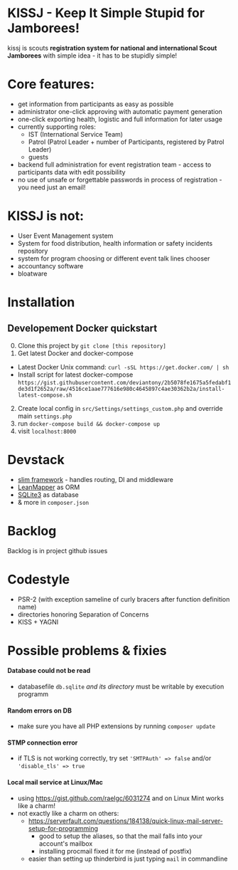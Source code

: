 # KISSJ - Keep It Simple Stupid for Jamborees!

kissj is scouts **registration system for national and international Scout Jamborees** with simple idea - it has to be stupidly simple!


# Core features: 

- get information from participants as easy as possible
- administrator one-click approving with automatic payment generation
- one-click exporting health, logistic and full information for later usage
- currently supporting roles: 
   - IST (International Service Team)
   - Patrol (Patrol Leader + number of Participants, registered by Patrol Leader)
   - guests
- backend full administration for event registration team - access to participants data with edit possibility
- no use of unsafe or forgettable passwords in process of registration - you need just an email!


# KISSJ is not: 

- User Event Management system
- System for food distribution, health information or safety incidents repository
- system for program choosing or different event talk lines chooser
- accountancy software
- bloatware


# Installation

## Developement Docker quickstart
0. Clone this project by `git clone [this repository]`
1. Get latest Docker and docker-compose
 - Latest Docker Unix command: `curl -sSL https://get.docker.com/ | sh`
 - Install script for latest docker-compose `https://gist.githubusercontent.com/deviantony/2b5078fe1675a5fedabf1de3d1f2652a/raw/4516ce1aae777616e980c4645897c4ae30362b2a/install-latest-compose.sh` 
2. Create local config in `src/Settings/settings_custom.php` and override main `settings.php`
3. run `docker-compose build && docker-compose up`
4. visit `localhost:8000`


# Devstack

- [slim framework](https://www.slimframework.com/) - handles routing, DI and middleware
- [LeanMapper](http://leanmapper.com/) as ORM
- [SQLite3](https://www.sqlite.org/) as database
- & more in `composer.json`


# Backlog

Backlog is in project github issues


# Codestyle

- PSR-2 (with exception sameline of curly bracers after function definition name)
- directories honoring Separation of Concerns
- KISS + YAGNI


# Possible problems & fixies

#### Database could not be read

- databasefile `db.sqlite` *and its directory* must be writable by execution programm

#### Random errors on DB

- make sure you have all PHP extensions by running `composer update`

#### STMP connection error

 - if TLS is not working correctly, try set `'SMTPAuth' => false` and/or `'disable_tls' => true`

#### Local mail service at Linux/Mac

- using https://gist.github.com/raelgc/6031274 and on Linux Mint works like a charm!
- not exactly like a charm on others:
    - https://serverfault.com/questions/184138/quick-linux-mail-server-setup-for-programming
        - good to setup the aliases, so that the mail falls into your account's mailbox
        - installing procmail fixed it for me (instead of postfix)
    - easier than setting up thinderbird is just typing `mail` in commandline
 
